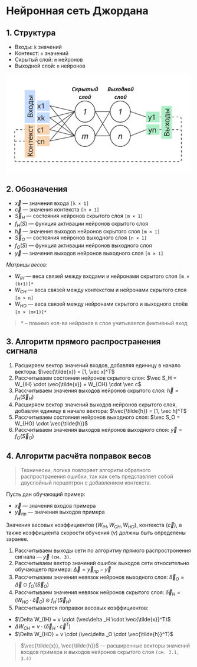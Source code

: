 # Нейронная сеть Джордана
## 1. Структура
- Входы: `k` значений
- Контекст: `n` значений
- Скрытый слой: `m` нейронов
- Выходной слой: `n` нейронов

![jordan-nn](docs/jordan-nn-2.png)
## 2. Обозначения
- $\vec x$ — значения входа `[k × 1]`
- $\vec c$ — значения контекста `[n × 1]`
- $\vec S_H$ — состояния нейронов скрытого слоя `[m × 1]`
- $f_H(S)$ — функция активации нейронов скрытого слоя 
- $\vec h$ — значения выходов нейронов скрытого слоя `[m × 1]`
- $\vec S_O$ — состояния нейронов выходного слоя `[n × 1]`
- $f_O(S)$ — функция активации нейронов выходного слоя 
- $\vec y$ — значения выходов нейронов выходного слоя `[n × 1]`

*Матрицы весов*:
- $W_{IH}$ — веса связей между входами и нейронами скрытого слоя `[m × (k+1)]*`
- $W_{CH}$ — веса связей между контекстом и нейронами скрытого слоя `[m × n]`
- $W_{HO}$ — веса связей между нейронами скрытого и выходного слоёв `[n × (m+1)]*`

> \* – помимо кол-ва нейронов в слое учитывается фиктивный вход

## 3. Алгоритм прямого распространения сигнала

1. Расширяем вектор значений входов, добавляя единицу в начало вектора: $\vec{\tilde{x}} = [1, \vec x]^T$
2. Рассчитываем состояния нейронов скрытого слоя: $\vec S_H = W_{IH} \cdot \vec{\tilde{x}} + W_{CH} \cdot \vec c$
3. Рассчитываем значения выходов нейронов скрытого слоя: $\vec h = f_H(\vec S_H)$
4. Расширяем вектор значений выходов нейронов скрытого слоя, добавляя единицу в начало вектора: $\vec{\tilde{h}} = [1, \vec h]^T$
5. Рассчитываем состояния нейронов выходного слоя: $\vec S_O = W_{HO} \cdot \vec{\tilde{h}}$
6. Рассчитываем значения выходов нейронов выходного слоя: $\vec y = f_O(\vec S_O)$

## 4. Алгоритм расчёта поправок весов

> Технически, логика повторяет алгоритм обратного распространения ошибки, так как сеть представляет собой двуслойный перцептрон с добавлением контекста.

Пусть дан обучающий пример:
- $\vec x$ — значения входов примера
- $\vec y_{пр}$ — значения выходов примера

Значения весовых коэффициентов ($W_{IH}, W_{CH}, W_{HO}$), контекста ($\vec c$), а также коэффициента скорости обучения ($v$) должны быть определены заранее.

1. Рассчитываем выходы сети по алгоритму прямого распростронения сигнала — $\vec y$ `(см. 3)`.
2. Рассчитываем вектор значений ошибок выходов сети относительно обучающего примера: $\vec\Delta = \vec y_{пр} - \vec y$
3. Рассчитываем значения невязок нейронов выходного слоя: $\vec\delta _O = \vec\Delta \odot f_O'(\vec S_O)$
4. Рассчитываем значения невязок нейронов скрытого слоя: $\vec\delta _H = (W_{HO} \cdot \vec\delta _O) \odot f_H'(\vec S_H)$
5. Рассчитываются поправки весовых коэффициентов:
- $\Delta W_{IH} = v \cdot (\vec\delta _H \cdot \vec{\tilde{x}}^T)$
- $\Delta W_{СH} = v \cdot (\vec\delta _H \cdot \vec с^T)$
- $\Delta W_{HO} = v \cdot (\vec\delta _O \cdot \vec{\tilde{h}}^T)$
> $\vec{\tilde{x}}, \vec{\tilde{h}}$ — расширенные векторы значений входов примера и выходов нейронов скрытого слоя `(см. 3.1, 3.4)`